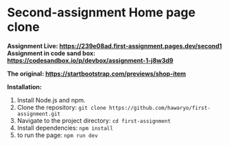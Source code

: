 # Second-assignment Home page clone

**Assignment Live: https://239e08ad.first-assignment.pages.dev/second1**
**Assignment in code sand box: https://codesandbox.io/p/devbox/assignment-1-j8w3d9**

**The original: https://startbootstrap.com/previews/shop-item**

**Installation:**

1. Install Node.js and npm.
2. Clone the repository: `git clone https://github.com/hawaryo/first-assignment.git`
3. Navigate to the project directory: `cd first-assignment`
4. Install dependencies: `npm install`
5. to run the page: `npm run dev`
